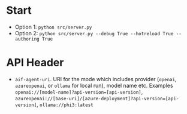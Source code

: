 # Start
* Option 1: `python src/server.py`
* Option 2: `python src/server.py --debug True --hotreload True --authoring True`


# API Header
* `aif-agent-uri`. URI for the mode which includes provider (`openai`, `azureopenai`, or `ollama` for local run), model name etc. Examples `openai://[model-name]?api-version=[api-version]`, `azureopenai://[base-uri]/[azure-deployment]?api-version=[api-version]`, `ollama://phi3:latest`

